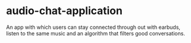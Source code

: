 # audio-chat-application
An app with which users can stay connected through out with earbuds, listen to the same music and an algorithm that filters good conversations.
